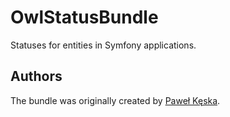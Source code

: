 OwlStatusBundle
=====================

Statuses for entities in Symfony applications.

Authors
-------

The bundle was originally created by [Paweł Kęska](mailto:projekty@pawelkeska.eu).
